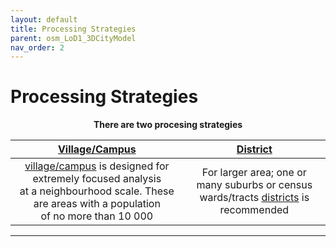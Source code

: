 ```yaml
---
layout: default
title: Processing Strategies
parent: osm_LoD1_3DCityModel
nav_order: 2
---
```


# Processing Strategies
<!-- {: .no_toc } -->

<p align="center"><b>There are two procesing strategies</b></p>

| [Village/Campus](https://github.com/AdrianKriger/osm_LoD1_3DCityModel/tree/main/village_campus) | [District](https://github.com/AdrianKriger/osm_LoD1_3DCityModel/tree/main/districts)  |
| :-----: | :-----: |
| [village/campus]((https://github.com/AdrianKriger/osm_LoD1_3DCityModel/tree/main/village_campus)) is designed for extremely focused analysis <br /> at a neighbourhood scale. These are areas with a population  <br /> of no more than 10 000| For larger area; one or many suburbs or census <br /> wards/tracts [districts]((https://github.com/AdrianKriger/osm_LoD1_3DCityModel/tree/main/districts)) is recommended|

<!--  Table of contents
{: .no_toc .text-delta }

1. TOC
{:toc}--> 

---


